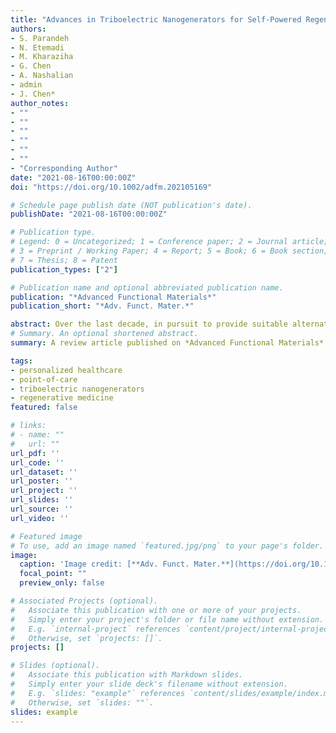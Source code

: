 ```yaml
---
title: "Advances in Triboelectric Nanogenerators for Self-Powered Regenerative Medicine"
authors:
- S. Parandeh
- N. Etemadi
- M. Kharaziha
- G. Chen
- A. Nashalian
- admin
- J. Chen*
author_notes:
- ""
- ""
- ""
- ""
- ""
- ""
- "Corresponding Author"
date: "2021-08-16T00:00:00Z"
doi: "https://doi.org/10.1002/adfm.202105169"

# Schedule page publish date (NOT publication's date).
publishDate: "2021-08-16T00:00:00Z"

# Publication type.
# Legend: 0 = Uncategorized; 1 = Conference paper; 2 = Journal article;
# 3 = Preprint / Working Paper; 4 = Report; 5 = Book; 6 = Book section;
# 7 = Thesis; 8 = Patent
publication_types: ["2"]

# Publication name and optional abbreviated publication name.
publication: "*Advanced Functional Materials*"
publication_short: "*Adv. Funct. Mater.*"

abstract: Over the last decade, in pursuit to provide suitable alternatives for power supplies of medical devices in regenerative medicine, extensive research on nanogenerators has been developed. Such devices can overcome current commercial battery challenges, including intense heat-on-body complications due to the electrical current during therapeutic usage, leading to protein denaturation, cell structure destruction, and even cell necrosis. In addition, these traditional batteries contain a bulky and heavy structure that prevents them from providing sustainable on body biomedical therapeutic intervention. Furthermore, advantages such as wide-range biocompatible and biodegradable materials, lightweight, and sufficient stretchability for device construction can minimize the side effects of implantable devices, including inflammation or toxicity, as well as eliminate secondary surgery to replace or remove batteries. Triboelectric nanogenerators (TENGs) are associated with harvesting mechanical energy in various forms, among which human body motions can serve as a renewable power source for healthcare systems. This review is written to emphasize the importance of TENG's applications in regenerative medicine and modulation purposes, particularly for the nervous system. Some crucial parameters for implantable consideration are discussed. In the concluding remarks, features for clinical utilization including output efficiency, encapsulation, stability, and miniaturization are suggested as challenges and prospects.
# Summary. An optional shortened abstract.
summary: A review article published on *Advanced Functional Materials*.

tags:
- personalized healthcare
- point-of-care
- triboelectric nanogenerators
- regenerative medicine
featured: false

# links:
# - name: ""
#   url: ""
url_pdf: ''
url_code: ''
url_dataset: ''
url_poster: ''
url_project: ''
url_slides: ''
url_source: ''
url_video: ''

# Featured image
# To use, add an image named `featured.jpg/png` to your page's folder. 
image:
  caption: 'Image credit: [**Adv. Funct. Mater.**](https://doi.org/10.1002/adfm.202105169)'
  focal_point: ""
  preview_only: false

# Associated Projects (optional).
#   Associate this publication with one or more of your projects.
#   Simply enter your project's folder or file name without extension.
#   E.g. `internal-project` references `content/project/internal-project/index.md`.
#   Otherwise, set `projects: []`.
projects: []

# Slides (optional).
#   Associate this publication with Markdown slides.
#   Simply enter your slide deck's filename without extension.
#   E.g. `slides: "example"` references `content/slides/example/index.md`.
#   Otherwise, set `slides: ""`.
slides: example
---
```

